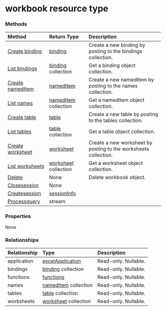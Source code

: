 # workbook resource type




### Methods

| Method		   | Return Type	|Description|
|:---------------|:--------|:----------|
|[Create binding](../api/workbook_post_bindings.md) |[binding](binding.md)| Create a new binding by posting to the bindings collection.|
|[List bindings](../api/workbook_list_bindings.md) |[binding](binding.md) collection| Get a binding object collection.|
|[Create namedItem](../api/workbook_post_names.md) |[namedItem](nameditem.md)| Create a new namedItem by posting to the names collection.|
|[List names](../api/workbook_list_names.md) |[namedItem](nameditem.md) collection| Get a namedItem object collection.|
|[Create table](../api/workbook_post_tables.md) |[table](table.md)| Create a new table by posting to the tables collection.|
|[List tables](../api/workbook_list_tables.md) |[table](table.md) collection| Get a table object collection.|
|[Create worksheet](../api/workbook_post_worksheets.md) |[worksheet](worksheet.md)| Create a new worksheet by posting to the worksheets collection.|
|[List worksheets](../api/workbook_list_worksheets.md) |[worksheet](worksheet.md) collection| Get a worksheet object collection.|
|[Delete](../api/workbook_delete.md) | None |Delete workbook object. |
|[Closesession](../api/workbook_closesession.md)|None||
|[Createsession](../api/workbook_createsession.md)|[sessionInfo](sessioninfo.md)||
|[Processquery](../api/workbook_processquery.md)|stream||

### Properties
None

### Relationships
| Relationship | Type	|Description|
|:---------------|:--------|:----------|
|application|[excelApplication](excelapplication.md)| Read-only. Nullable.|
|bindings|[binding](binding.md) collection| Read-only. Nullable.|
|functions|[functions](functions.md)| Read-only. Nullable.|
|names|[namedItem](nameditem.md) collection| Read-only. Nullable.|
|tables|[table](table.md) collection| Read-only. Nullable.|
|worksheets|[worksheet](worksheet.md) collection| Read-only. Nullable.|

<!-- uuid: 8fcb5dbc-d5aa-4681-8e31-b001d5168d79
2015-10-25 14:57:30 UTC -->
<!-- {
  "type": "#page.annotation",
  "description": "workbook resource",
  "keywords": "",
  "section": "documentation",
  "tocPath": ""
}-->